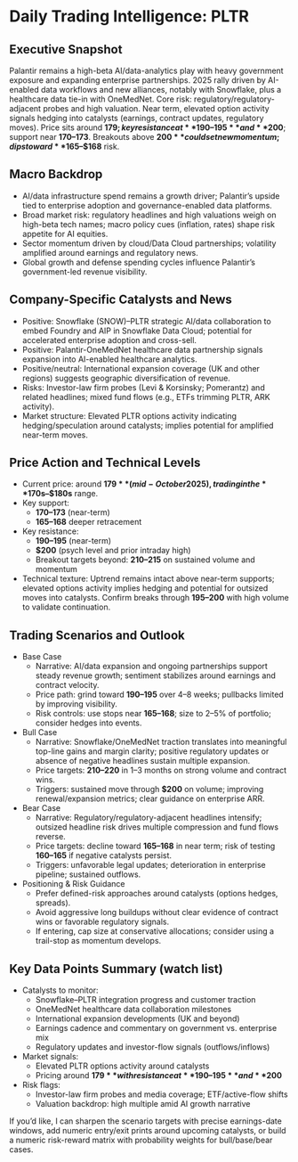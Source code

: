 # Daily Trading Intelligence: PLTR

## Executive Snapshot
Palantir remains a high-beta AI/data-analytics play with heavy government exposure and expanding enterprise partnerships. 2025 rally driven by AI-enabled data workflows and new alliances, notably with Snowflake, plus a healthcare data tie-in with OneMedNet. Core risk: regulatory/regulatory-adjacent probes and high valuation. Near term, elevated option activity signals hedging into catalysts (earnings, contract updates, regulatory moves). Price sits around **$179; key resistance at **$190–$195** and **$200**; support near **$170–$173**. Breakouts above **$200** could set new momentum; dips toward **$165–$168** risk.

## Macro Backdrop
- AI/data infrastructure spend remains a growth driver; Palantir’s upside tied to enterprise adoption and governance-enabled data platforms.
- Broad market risk: regulatory headlines and high valuations weigh on high-beta tech names; macro policy cues (inflation, rates) shape risk appetite for AI equities.
- Sector momentum driven by cloud/Data Cloud partnerships; volatility amplified around earnings and regulatory news.
- Global growth and defense spending cycles influence Palantir’s government-led revenue visibility.

## Company-Specific Catalysts and News
- Positive: Snowflake (SNOW)–PLTR strategic AI/data collaboration to embed Foundry and AIP in Snowflake Data Cloud; potential for accelerated enterprise adoption and cross-sell.
- Positive: Palantir-OneMedNet healthcare data partnership signals expansion into AI-enabled healthcare analytics.
- Positive/neutral: International expansion coverage (UK and other regions) suggests geographic diversification of revenue.
- Risks: Investor-law firm probes (Levi & Korsinsky; Pomerantz) and related headlines; mixed fund flows (e.g., ETFs trimming PLTR, ARK activity).
- Market structure: Elevated PLTR options activity indicating hedging/speculation around catalysts; implies potential for amplified near-term moves.

## Price Action and Technical Levels
- Current price: around **$179** (mid-October 2025), trading in the **$170s–$180s** range.
- Key support:
  - **$170–$173** (near-term)
  - **$165–$168** deeper retracement
- Key resistance:
  - **$190–$195** (near-term)
  - **$200** (psych level and prior intraday high)
  - Breakout targets beyond: **$210–$215** on sustained volume and momentum
- Technical texture: Uptrend remains intact above near-term supports; elevated options activity implies hedging and potential for outsized moves into catalysts. Confirm breaks through **$195–$200** with high volume to validate continuation.

## Trading Scenarios and Outlook
- Base Case
  - Narrative: AI/data expansion and ongoing partnerships support steady revenue growth; sentiment stabilizes around earnings and contract velocity.
  - Price path: grind toward **$190–$195** over 4–8 weeks; pullbacks limited by improving visibility.
  - Risk controls: use stops near **$165–$168**; size to 2–5% of portfolio; consider hedges into events.
- Bull Case
  - Narrative: Snowflake/OneMedNet traction translates into meaningful top-line gains and margin clarity; positive regulatory updates or absence of negative headlines sustain multiple expansion.
  - Price targets: **$210–$220** in 1–3 months on strong volume and contract wins.
  - Triggers: sustained move through **$200** on volume; improving renewal/expansion metrics; clear guidance on enterprise ARR.
- Bear Case
  - Narrative: Regulatory/regulatory-adjacent headlines intensify; outsized headline risk drives multiple compression and fund flows reverse.
  - Price targets: decline toward **$165–$168** in near term; risk of testing **$160–$165** if negative catalysts persist.
  - Triggers: unfavorable legal updates; deterioration in enterprise pipeline; sustained outflows.
- Positioning & Risk Guidance
  - Prefer defined-risk approaches around catalysts (options hedges, spreads).
  - Avoid aggressive long buildups without clear evidence of contract wins or favorable regulatory signals.
  - If entering, cap size at conservative allocations; consider using a trail-stop as momentum develops.

## Key Data Points Summary (watch list)
- Catalysts to monitor:
  - Snowflake–PLTR integration progress and customer traction
  - OneMedNet healthcare data collaboration milestones
  - International expansion developments (UK and beyond)
  - Earnings cadence and commentary on government vs. enterprise mix
  - Regulatory updates and investor-flow signals (outflows/inflows)
- Market signals:
  - Elevated PLTR options activity around catalysts
  - Pricing around **$179** with resistance at **$190–$195** and **$200**
- Risk flags:
  - Investor-law firm probes and media coverage; ETF/active-flow shifts
  - Valuation backdrop: high multiple amid AI growth narrative

If you’d like, I can sharpen the scenario targets with precise earnings-date windows, add numeric entry/exit prints around upcoming catalysts, or build a numeric risk-reward matrix with probability weights for bull/base/bear cases.